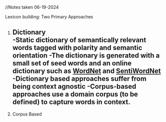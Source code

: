//Notes taken 06-19-2024

Lexicon building: 
Two Primary Approaches
1. Dictionary  
	-Static dictionary of semantically relevant words tagged with polarity and semantic orientation
	-The dictionary is generated with a small set of seed words and an online dictionary such as 
	[WordNet](https://wordnet.princeton.edu/) and [SentiWordNet](https://github.com/aesuli/SentiWordNet)
	-Dictionary based approaches suffer from being context agnostic
	-Corpus-based approaches use a domain corpus (to be defined) to capture words in context.
	-
2. Corpus Based
